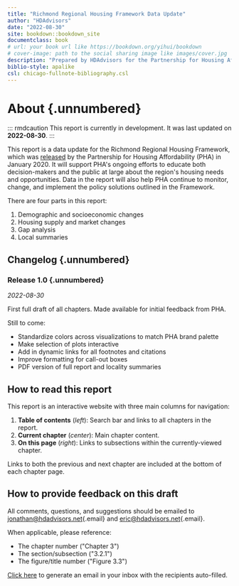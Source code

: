 ```yaml
---
title: "Richmond Regional Housing Framework Data Update"
author: "HDAdvisors"
date: "2022-08-30"
site: bookdown::bookdown_site
documentclass: book
# url: your book url like https://bookdown.org/yihui/bookdown
# cover-image: path to the social sharing image like images/cover.jpg
description: "Prepared by HDAdvisors for the Partnership for Housing Affordability."
biblio-style: apalike
csl: chicago-fullnote-bibliography.csl
---
```


# About {.unnumbered}

::: rmdcaution
This report is currently in development. It was last updated on **2022-08-30**.
:::

This report is a data update for the Richmond Regional Housing Framework, which was [released](https://pharva.com/framework/about-the-framework/) by the Partnership for Housing Affordability (PHA) in January 2020. It will support PHA's ongoing efforts to educate both decision-makers and the public at large about the region's housing needs and opportunities. Data in the report will also help PHA continue to monitor, change, and implement the policy solutions outlined in the Framework.

There are four parts in this report:

1.  Demographic and socioeconomic changes
2.  Housing supply and market changes
3.  Gap analysis
4.  Local summaries

## Changelog {.unnumbered}

### Release 1.0 {.unnumbered}

*2022-08-30*

First full draft of all chapters. Made available for initial feedback from PHA.

Still to come:

-   Standardize colors across visualizations to match PHA brand palette
-   Make selection of plots interactive
-   Add in dynamic links for all footnotes and citations
-   Improve formatting for call-out boxes
-   PDF version of full report and locality summaries

## How to read this report

This report is an interactive website with three main columns for navigation:

1.  **Table of contents** (*left*): Search bar and links to all chapters in the report.
2.  **Current chapter** (*center*): Main chapter content.
3.  **On this page** (*right*): Links to subsections within the currently-viewed chapter.

Links to both the previous and next chapter are included at the bottom of each chapter page.

## How to provide feedback on this draft

All comments, questions, and suggestions should be emailed to [jonathan\@hdadvisors.net](mailto:jonathan@hdadvisors.net){.email} and [eric\@hdadvisors.net](mailto:eric@hdadvisors.net){.email}.

When applicable, please reference:

-   The chapter number ("Chapter 3")
-   The section/subsection ("3.2.1")
-   The figure/title number ("Figure 3.3")

[Click here](mailto:jonathan@hdadvisors.net,eric@hdadvisors.net) to generate an email in your inbox with the recipients auto-filled.
